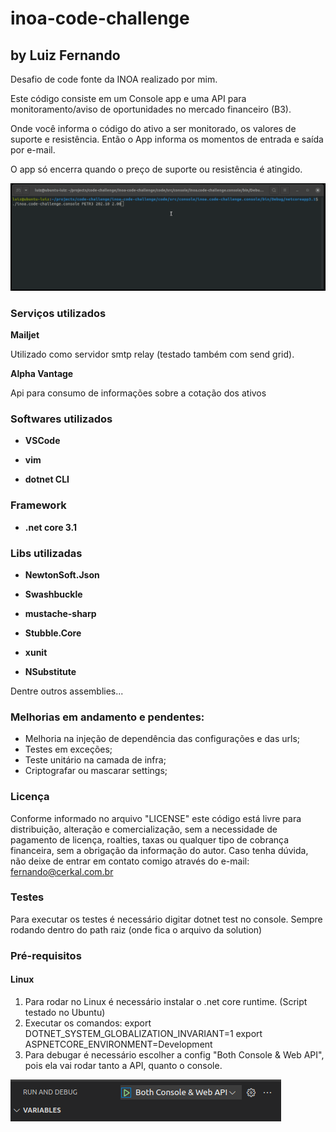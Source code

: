 # inoa-code-challenge
## by Luiz Fernando

Desafio de code fonte da INOA realizado por mim.

Este código consiste em um Console app e uma API para monitoramento/aviso de oportunidades no mercado financeiro (B3).

Onde você informa o código do ativo a ser monitorado, os valores de suporte e resistência. Então o App informa os momentos de entrada e saída por e-mail.

O app só encerra quando o preço de suporte ou resistência é atingido.

![Inoa Code Challenge by Luiz Santos](doc/img/inoa-code-challenge.gif)

### Serviços utilizados
**Mailjet**

Utilizado como servidor smtp relay (testado também com send grid).

**Alpha Vantage**

Api para consumo de informações sobre a cotação dos ativos

### Softwares utilizados

- **VSCode**

- **vim**

- **dotnet CLI**

### Framework

- **.net core 3.1**

### Libs utilizadas

- **NewtonSoft.Json**

- **Swashbuckle**

- **mustache-sharp**

- **Stubble.Core**

- **xunit**

- **NSubstitute**

Dentre outros assemblies...


### Melhorias em andamento e pendentes:

- Melhoria na injeção de dependência das configurações e das urls;
- Testes em exceções;
- Teste unitário na camada de infra;
- Criptografar ou mascarar settings;

### Licença

Conforme informado no arquivo "LICENSE" este código está livre para distribuição, alteração e comercialização, sem a necessidade de pagamento de licença, roalties, taxas ou qualquer tipo de cobrança financeira, sem a obrigação da informação do autor.
Caso tenha dúvida, não deixe de entrar em contato comigo através do e-mail: fernando@cerkal.com.br 

### Testes

Para executar os testes é necessário digitar dotnet test no console. Sempre rodando dentro do path raiz (onde fica o arquivo da solution)

### Pré-requisitos

#### Linux

1. Para rodar no Linux é necessário instalar o .net core runtime. (Script testado no Ubuntu)
2. Executar os comandos: 
    export DOTNET_SYSTEM_GLOBALIZATION_INVARIANT=1
    export ASPNETCORE_ENVIRONMENT=Development
3. Para debugar é necessário escolher a config "Both Console & Web API", pois ela vai rodar tanto a API, quanto o console.

![Both Console & Web API](doc/img/debug.png)